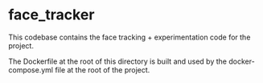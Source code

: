 # face_tracker

This codebase contains the face tracking + experimentation code for the project. 

The Dockerfile at the root of this directory is built and used by the docker-compose.yml
file at the root of the project.